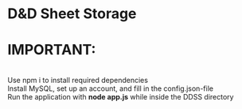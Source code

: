 # D&D Sheet Storage
<h1><b>IMPORTANT:</b></h1><br>
    Use npm i to install required dependencies<br>
    Install MySQL, set up an account, and fill in the config.json-file<br>
    Run the application with <b>node app.js</b> while inside the DDSS directory<br>
